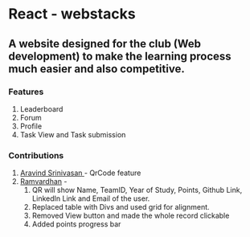 # React - webstacks

## A website designed for the club (Web development) to make the learning process much easier and also competitive.

### Features
1. Leaderboard
2. Forum
3. Profile
4. Task View and Task submission


### Contributions

1. [ Aravind Srinivasan ](https://github.com/Arav1nd2) -  QrCode feature 
2. [Ramvardhan](https://github.com/Ram-the-coder) -
    1.   QR will show Name, TeamID, Year of Study, Points, Github Link, LinkedIn Link and Email of the user.
    2.   Replaced table with Divs and used grid for alignment.
     3. Removed View button and made the whole record clickable 
     4.  Added points progress bar
